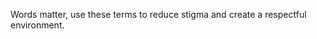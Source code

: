 <!-- Section Level Feedback -->
Words matter, use these terms to reduce stigma and create a respectful environment.